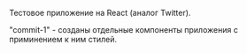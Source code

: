Тестовое приложение на React (аналог Twitter).

"commit-1" - созданы отдельные компоненты приложения с приминением к ним стилей.
